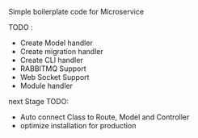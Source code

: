Simple boilerplate code for Microservice



TODO : 

- Create Model handler
- Create migration handler
- Create CLI handler
- RABBITMQ Support
- Web Socket Support
- Module handler

next Stage TODO:
- Auto connect Class to Route, Model and Controller
- optimize installation for production